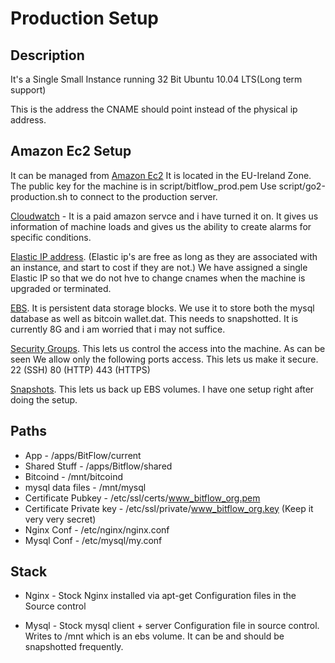 Production Setup
=================

Description
------------
It's a Single Small Instance running 32 Bit Ubuntu 10.04 LTS(Long term support)


This is the address the CNAME should point instead of the physical ip address.

Amazon Ec2 Setup
----------------

It can be managed from [Amazon Ec2](https://console.aws.amazon.com/ec2/home)
It is located in the EU-Ireland Zone.
The public key for the machine is in script/bitflow_prod.pem
Use script/go2-production.sh to connect to the production server.

[Cloudwatch](https://console.aws.amazon.com/cloudwatch/home?region=eu-west-1) - It is a paid amazon servce and i have turned it on. It gives us information of machine loads and gives us the ability to create alarms for specific conditions.

 [Elastic IP address](https://console.aws.amazon.com/ec2/home?region=eu-west-1&#s=Addresses). (Elastic ip's are free as long as they are associated with an instance, and start to cost if they are not.) We have assigned a single Elastic IP so that we do not hve to change cnames when the machine is upgraded or terminated.

[EBS](https://console.aws.amazon.com/ec2/home?region=eu-west-1#s=Volumes). It is persistent data storage blocks. We use it to store both the mysql database as well as bitcoin wallet.dat. This needs to snapshotted. It is currently 8G and i am worried that i may not suffice.

[Security Groups](https://console.aws.amazon.com/ec2/home?region=eu-west-1#s=SecurityGroups). This lets us control the access into the machine. As can be seen We allow only the following ports access. This lets us make it secure.
22 (SSH)
80 (HTTP)
443 (HTTPS)

[Snapshots](https://console.aws.amazon.com/ec2/home?region=eu-west-1#s=Snapshots). This lets us back up EBS volumes. I have one setup right after doing the setup.



Paths
-----
* App                     - /apps/BitFlow/current
* Shared Stuff            - /apps/Bitflow/shared
* Bitcoind                - /mnt/bitcoind
* mysql data files        - /mnt/mysql
* Certificate Pubkey      - /etc/ssl/certs/www_bitflow_org.pem
* Certificate Private key - /etc/ssl/private/www_bitflow_org.key  (Keep it very very secret)
* Nginx Conf              - /etc/nginx/nginx.conf
* Mysql Conf              - /etc/mysql/my.conf

Stack
-----
* Nginx - Stock Nginx installed via apt-get
        Configuration files in the Source control

* Mysql - Stock mysql client + server 
        Configuration file in source control.
		Writes to /mnt which is an ebs volume. It can be and should be snapshotted frequently.





